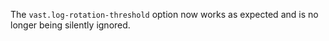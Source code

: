 The `vast.log-rotation-threshold` option now works as expected and is no longer
being silently ignored.

